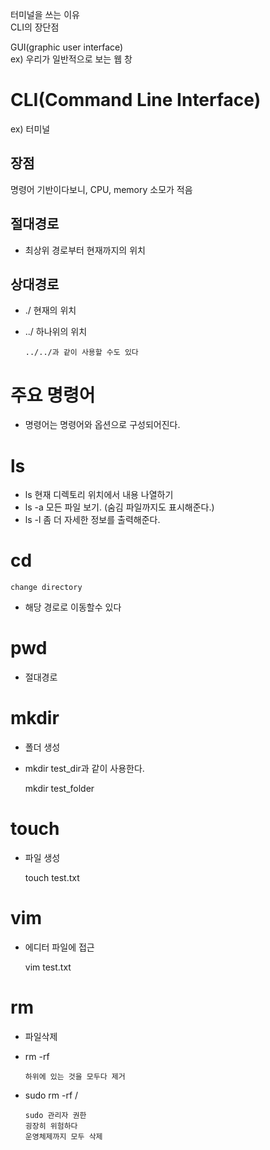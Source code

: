 

터미널을 쓰는 이유  
CLI의 장단점  

GUI(graphic user interface)  
ex) 우리가 일반적으로 보는 웹 창  

# CLI(Command Line Interface)
ex) 터미널

## 장점
명령어 기반이다보니, CPU, memory 소모가 적음

## 절대경로 
* 최상위 경로부터 현재까지의 위치

## 상대경로
* ./ 현재의 위치
* ../ 하나위의 위치

      ../../과 같이 사용할 수도 있다

# 주요 명령어
* 명령어는 명령어와 옵션으로 구성되어진다.

# ls
* ls 현재 디렉토리 위치에서 내용 나열하기
* ls -a 모든 파일 보기. (숨김 파일까지도 표시해준다.)
* ls -l 좀 더 자세한 정보를 출력해준다.

# cd

    change directory
* 해당 경로로 이동할수 있다

# pwd
* 절대경로

# mkdir
* 폴더 생성
* mkdir test_dir과 같이 사용한다.
  
    mkdir test_folder
# touch
* 파일 생성
    
    touch test.txt

# vim
* 에디터 파일에 접근

    vim test.txt
    
# rm 
* 파일삭제
* rm -rf 
  
      하위에 있는 것을 모두다 제거
      
* sudo rm -rf / 
      
      sudo 관리자 권한
      굉장히 위험하다
      운영체제까지 모두 삭제
